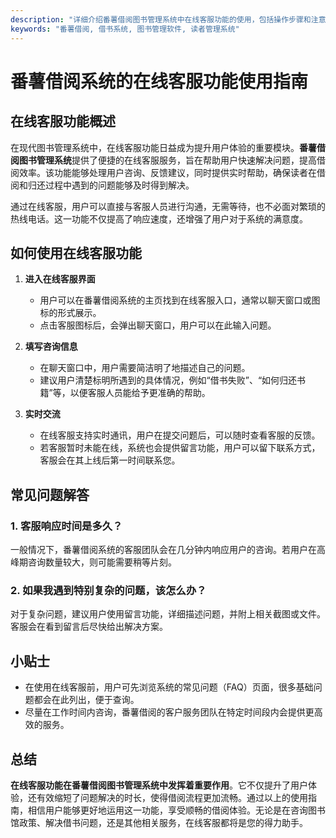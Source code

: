 ```yaml
---
description: "详细介绍番薯借阅图书管理系统中在线客服功能的使用，包括操作步骤和注意事项，帮助用户更好地应用系统。"
keywords: "番薯借阅, 借书系统, 图书管理软件, 读者管理系统"
---
```

# 番薯借阅系统的在线客服功能使用指南

## 在线客服功能概述

在现代图书管理系统中，在线客服功能日益成为提升用户体验的重要模块。**番薯借阅图书管理系统**提供了便捷的在线客服服务，旨在帮助用户快速解决问题，提高借阅效率。该功能能够处理用户咨询、反馈建议，同时提供实时帮助，确保读者在借阅和归还过程中遇到的问题能够及时得到解决。

通过在线客服，用户可以直接与客服人员进行沟通，无需等待，也不必面对繁琐的热线电话。这一功能不仅提高了响应速度，还增强了用户对于系统的满意度。

## 如何使用在线客服功能

1. **进入在线客服界面**
   - 用户可以在番薯借阅系统的主页找到在线客服入口，通常以聊天窗口或图标的形式展示。
   - 点击客服图标后，会弹出聊天窗口，用户可以在此输入问题。

2. **填写咨询信息**
   - 在聊天窗口中，用户需要简洁明了地描述自己的问题。
   - 建议用户清楚标明所遇到的具体情况，例如“借书失败”、“如何归还书籍”等，以便客服人员能给予更准确的帮助。

3. **实时交流**
   - 在线客服支持实时通讯，用户在提交问题后，可以随时查看客服的反馈。
   - 若客服暂时未能在线，系统也会提供留言功能，用户可以留下联系方式，客服会在其上线后第一时间联系您。

## 常见问题解答

### 1. 客服响应时间是多久？

一般情况下，番薯借阅系统的客服团队会在几分钟内响应用户的咨询。若用户在高峰期咨询数量较大，则可能需要稍等片刻。

### 2. 如果我遇到特别复杂的问题，该怎么办？

对于复杂问题，建议用户使用留言功能，详细描述问题，并附上相关截图或文件。客服会在看到留言后尽快给出解决方案。

## 小贴士

- 在使用在线客服前，用户可先浏览系统的常见问题（FAQ）页面，很多基础问题都会在此列出，便于查询。
- 尽量在工作时间内咨询，番薯借阅的客户服务团队在特定时间段内会提供更高效的服务。

## 总结

**在线客服功能在番薯借阅图书管理系统中发挥着重要作用**。它不仅提升了用户体验，还有效缩短了问题解决的时长，使得借阅流程更加流畅。通过以上的使用指南，相信用户能够更好地运用这一功能，享受顺畅的借阅体验。无论是在咨询图书馆政策、解决借书问题，还是其他相关服务，在线客服都将是您的得力助手。
